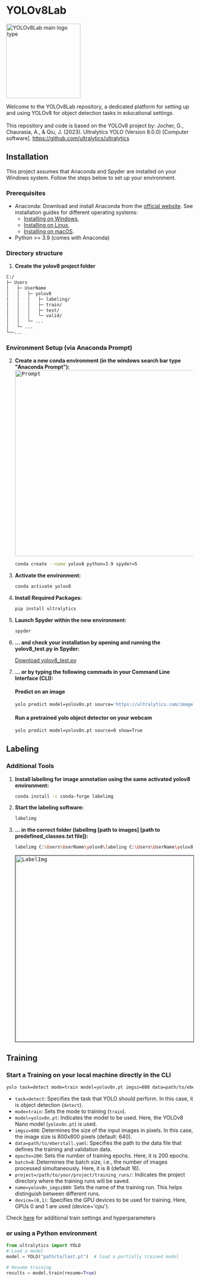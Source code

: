 # YOLOv8Lab
<img src="https://github.com/phiflip/YOLOv8Lab/blob/main/icons/YOLOv8Lab_final_icon_nobackgorund_highRes.png" width="200" alt="YOLOv8Lab main logo type">

Welcome to the YOLOv8Lab repository, a dedicated platform for setting up and using YOLOv8 for object detection tasks in educational settings.
<br />
<br />
This repository and code is based on the YOLOv8 project by: Jocher, G., Chaurasia, A., & Qiu, J. (2023). Ultralytics YOLO (Version 8.0.0)
[Computer software]. https://github.com/ultralytics/ultralytics

## Installation

This project assumes that Anaconda and Spyder are installed on your Windows system. Follow the steps below to set up your environment.

### Prerequisites

- Anaconda: Download and install Anaconda from the [official website](https://www.anaconda.com/products/individual).
  See installation guides for different operating systems:
   - [Installing on Windows](https://docs.anaconda.com/free/anaconda/install/windows/),
   - [Installing on Linux](https://docs.anaconda.com/free/anaconda/install/linux/),
   - [Installing on macOS](https://docs.anaconda.com/free/anaconda/install/mac-os/).
- Python >= 3.9 (comes with Anaconda)

### Directory structure

1. **Create the yolov8 project folder**
```bash
C:/
├─ Users
│   ├─ UserName
│   │   ├─ yolov8                  
│   │   │   ├─ labeling/        
│   │   │   ├─ train/
│   │   │   ├─ test/     
│   │   │   └─ valid/
│   │   └─ ...             
│   └─ ...
└──...
```
### Environment Setup (via Anaconda Prompt)

2. **Create a new conda environment (in the windows search bar type "Anaconda Prompt"):**
   <kbd> <img src="https://github.com/phiflip/YOLOv8Lab/blob/main/icons/anaconda_prompt_snippet.PNG" width="500" alt="Prompt"></kbd>

   ```bash
   conda create --name yolov8 python=3.9 spyder=5
   ```

3. **Activate the environment:**
   ```bash
   conda activate yolov8
   ```

5. **Install Required Packages:**
   ```bash
   pip install ultralytics
   ```

6. **Launch Spyder within the new environment:**
   ```bash
   spyder
   ```
7. **… and check your installation by opening and running the yolov8_test.py in Spyder:**
   
   [Download yolov8_test.py](https://github.com/phiflip/YOLOv8Lab/blob/main/scripts/yolov8_test.py)
8. **... or by typing the following commads in your Command Line Interface (CLI):**
    #### Predict on an image
    ```bash
    yolo predict model=yolov8n.pt source='https://ultralytics.com/images/bus.jpg'
    ```

    #### Run a pretrained yolo object detector on your webcam
   ```bash
   yolo predict model=yolov8n.pt source=0 show=True
   ```
   

## Labeling
### Additional Tools

1. **Install labelImg for image annotation using the same activated yolov8 environment:**
   ```bash
   conda install -c conda-forge labelimg
   ```
2. **Start the labeling software:**
   ```bash
   labelimg 
   ```
3. **... in the correct folder (labelImg [path to images] [path to predefined_classes.txt file]):**
   ```bash
   labelimg C:\Users\UserName\yolov8\labeling C:\Users\UserName\yolov8\labeling\predefined_classes.txt 
   ```   
   <kbd><img src="https://github.com/phiflip/YOLOv8Lab/blob/main/icons/labelimg_startup.png" width="500"  border="1px solid red" alt="LabelImg"></kbd>
  

## Training

### Start a Training on your local machine directly in the **CLI**


```bash
yolo task=detect mode=train model=yolov8n.pt imgsz=800 data=path/to/eberstall.yaml epochs=200 batch=8 project=/path/to/your/project/training_runs/ name=yolov8m_imgsz800 device=(0,1)
```

- `task=detect`: Specifies the task that YOLO should perform. In this case, it is object detection (`detect`).
- `mode=train`: Sets the mode to training (`train`).
- `model=yolov8n.pt`: Indicates the model to be used. Here, the YOLOv8 Nano model (`yolov8n.pt`) is used.
- `imgsz=800`: Determines the size of the input images in pixels. In this case, the image size is 800x800 pixels (default: 640).
- `data=path/to/eberstall.yaml`: Specifies the path to the data file that defines the training and validation data.
- `epochs=200`: Sets the number of training epochs. Here, it is 200 epochs.
- `batch=8`: Determines the batch size, i.e., the number of images processed simultaneously. Here, it is 8 (default 16).
- `project=/path/to/your/project/training_runs/`: Indicates the project directory where the training runs will be saved.
- `name=yolov8n_imgsz800`: Sets the name of the training run. This helps distinguish between different runs.
- `device=(0,1)`: Specifies the GPU devices to be used for training. Here, GPUs 0 and 1 are used (device='cpu').

Check [here](https://docs.ultralytics.com/modes/train/#train-settings) for additional train settings and hyperparameters

### or using a Python environment
```python
from ultralytics import YOLO
# Load a model
model = YOLO("path/to/last.pt")  # load a partially trained model

# Resume training
results = model.train(resume=True)
```
